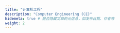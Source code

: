 ```yaml
---
title: "计算机工程"
description: "Computer Engineering (CE)"
hidemeta: true # 是否隐藏文章的元信息，如发布日期、作者等
weight: 2
---
```

